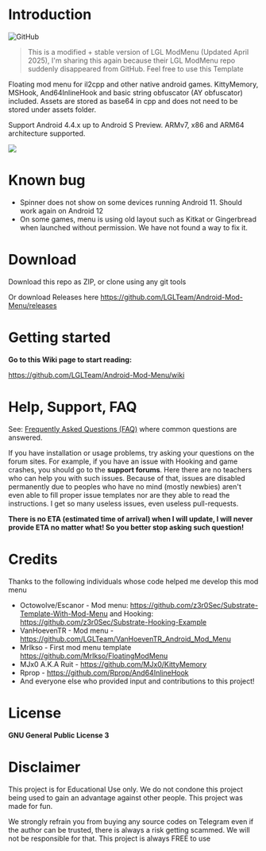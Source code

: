 # Introduction
![GitHub](https://img.shields.io/github/license/LGLTeam/Android-Mod-Menu?style=flat-square)
>This is a modified + stable version of LGL ModMenu (Updated April 2025), I'm sharing this again because their LGL ModMenu repo suddenly disappeared from GitHub.
>Feel free to use this Template


Floating mod menu for il2cpp and other native android games. KittyMemory, MSHook, And64InlineHook and basic string obfuscator (AY obfuscator) included. Assets are stored as base64 in cpp and does not need to be stored under assets folder.

Support Android 4.4.x up to Android S Preview. ARMv7, x86 and ARM64 architecture supported.

![](https://i.imgur.com/zeumkBG.gif)

# Known bug
- Spinner does not show on some devices running Android 11. Should work again on Android 12
- On some games, menu is using old layout such as Kitkat or Gingerbread when launched without permission. We have not found a way to fix it.

# Download
Download this repo as ZIP, or clone using any git tools

Or download Releases here https://github.com/LGLTeam/Android-Mod-Menu/releases

# Getting started
**Go to this Wiki page to start reading:**

https://github.com/LGLTeam/Android-Mod-Menu/wiki

# Help, Support, FAQ

See: [Frequently Asked Questions (FAQ)](https://github.com/LGLTeam/Android-Mod-Menu/wiki/FAQ) where common questions are answered.

If you have installation or usage problems, try asking your questions on the forum sites. For example, if you have an issue with Hooking and game crashes, you should go to the **support forums**. Here there are no teachers who can help you with such issues. Because of that, issues are disabled permanently due to peoples who have no mind (mostly newbies) aren't even able to fill proper issue templates nor are they able to read the instructions. I get so many useless issues, even useless pull-requests.

**There is no ETA (estimated time of arrival) when I will update, I will never provide ETA no matter what! So you better stop asking such question!**

# Credits
Thanks to the following individuals whose code helped me develop this mod menu

* Octowolve/Escanor - Mod menu: https://github.com/z3r0Sec/Substrate-Template-With-Mod-Menu and Hooking: https://github.com/z3r0Sec/Substrate-Hooking-Example
* VanHoevenTR - Mod menu - https://github.com/LGLTeam/VanHoevenTR_Android_Mod_Menu
* MrIkso - First mod menu template https://github.com/MrIkso/FloatingModMenu
* MJx0 A.K.A Ruit - https://github.com/MJx0/KittyMemory
* Rprop - https://github.com/Rprop/And64InlineHook
* And everyone else who provided input and contributions to this project!

# License
**GNU General Public License 3**

# Disclaimer
This project is for Educational Use only. We do not condone this project being used to gain an advantage against other people. This project was made for fun.

We strongly refrain you from buying any source codes on Telegram even if the author can be trusted, there is always a risk getting scammed. We will not be responsible for that. This project is always FREE to use
